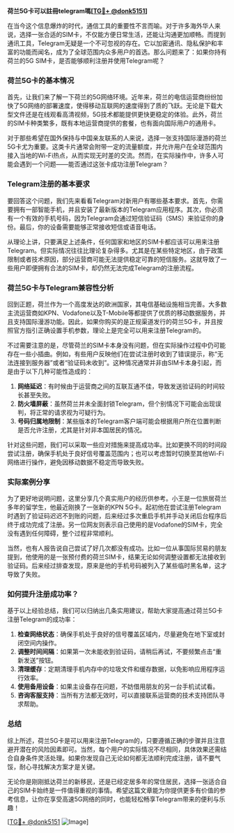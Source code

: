 **荷兰5G卡可以註冊telegram嗎[[TG💪+ @donk5151](https://t.me/s/donk5151)]**

在当今这个信息爆炸的时代，通信工具的重要性不言而喻。对于许多海外华人来说，选择一张合适的SIM卡，不仅能方便日常生活，还能让沟通更加顺畅。而提到通讯工具，Telegram无疑是一个不可忽视的存在。它以加密通讯、隐私保护和丰富的功能而闻名，成为了全球范围内众多用户的首选。那么问题来了：如果你持有荷兰的5G SIM卡，是否能够顺利注册并使用Telegram呢？

### 荷兰5G卡的基本情况

首先，让我们来了解一下荷兰的5G网络环境。近年来，荷兰的电信运营商纷纷加快了5G网络的部署速度，使得移动互联网的速度得到了质的飞跃。无论是下载大型文件还是在线观看高清视频，5G技术都能提供更快更稳定的体验。此外，荷兰的SIM卡种类繁多，既有本地运营商提供的套餐，也有面向国际用户的通用卡。

对于那些希望在国外保持与中国亲友联系的人来说，选择一张支持国际漫游的荷兰5G卡尤为重要。这类卡片通常会附带一定的流量额度，并允许用户在全球范围内接入当地的Wi-Fi热点，从而实现无时差的交流。然而，在实际操作中，许多人可能会遇到一个问题——能否通过这张卡成功注册Telegram？

### Telegram注册的基本要求

要回答这个问题，我们先来看看Telegram对新用户有哪些基本要求。首先，你需要拥有一部智能手机，并且安装了最新版本的Telegram应用程序。其次，你必须有一个有效的手机号码，因为Telegram会通过短信验证码（SMS）来验证你的身份。最后，你的设备需要能够正常接收短信或语音电话。

从理论上讲，只要满足上述条件，任何国家和地区的SIM卡都应该可以用来注册Telegram。但实际情况往往比理论复杂得多。尤其是在某些特定地区，由于政策限制或者技术原因，部分运营商可能无法提供稳定可靠的短信服务。这就导致了一些用户即便拥有合法的SIM卡，却仍然无法完成Telegram的注册流程。

### 荷兰5G卡与Telegram兼容性分析

回到正题，荷兰作为一个高度发达的欧洲国家，其电信基础设施相当完善。大多数主流运营商如KPN、Vodafone以及T-Mobile等都提供了优质的移动数据服务，并且支持国际漫游功能。因此，如果你购买的是正规渠道发行的荷兰5G卡，并且按照官方指引正确设置手机参数，理论上是完全可以用来注册Telegram的。

不过需要注意的是，尽管荷兰的SIM卡本身没有问题，但在实际操作过程中仍可能存在一些小插曲。例如，有些用户反映他们在尝试注册时收到了错误提示，称“无法连接到服务器”或者“验证码未收到”。这种情况通常并非由SIM卡本身引起，而是由于以下几种可能性造成的：

1. **网络延迟**：有时候由于运营商之间的互联互通不佳，导致发送验证码的时间较长甚至失败。
2. **防火墙屏蔽**：虽然荷兰并未全面封锁Telegram，但个别情况下可能会出现误判，将正常的请求视为可疑行为。
3. **号码归属地限制**：某些版本的Telegram客户端可能会根据用户所在位置判断是否允许注册，尤其是针对非本国居民的情况。

针对这些问题，我们可以采取一些应对措施来提高成功率。比如更换不同的时间段尝试注册，确保手机处于良好信号覆盖范围内；也可以考虑暂时切换至其他Wi-Fi网络进行操作，避免因移动数据不稳定而导致失败。

### 实际案例分享

为了更好地说明问题，这里分享几个真实用户的经历供参考。小王是一位旅居荷兰多年的留学生，他最近刚换了一张新的KPN 5G卡。起初他在尝试注册Telegram时遇到了验证码迟迟不到账的问题，后来经过多次重启手机并手动关闭后台程序后终于成功完成了注册。另一位网友则表示自己使用的是Vodafone的SIM卡，完全没有遇到任何障碍，整个过程非常顺利。

当然，也有人报告说自己尝试了好几次都没有成功。比如一位从事国际贸易的朋友提到，他使用的是一张预付费的荷兰SIM卡，结果无论如何调整设置都无法接收到验证码。后来经过排查发现，原来是他的手机号码被列入了某些临时黑名单，这才导致了失败。

### 如何提升注册成功率？

基于以上经验总结，我们可以归纳出几条实用建议，帮助大家提高通过荷兰5G卡注册Telegram的成功率：

1. **检查网络状态**：确保手机处于良好的信号覆盖区域内，尽量避免在地下室或封闭空间内操作。
2. **调整时间间隔**：如果第一次未能收到验证码，请稍后再试，不要频繁点击“重新发送”按钮。
3. **清理缓存**：定期清理手机内存中的垃圾文件和缓存数据，以免影响应用程序运行效率。
4. **使用备用设备**：如果主设备存在问题，不妨借用朋友的另一台手机试试看。
5. **咨询客服支持**：当所有方法都无效时，可以直接联系运营商的技术支持团队寻求帮助。

### 总结

综上所述，荷兰5G卡是可以用来注册Telegram的，只要遵循正确的步骤并且注意避开潜在的风险因素即可。当然，每个用户的实际情况不尽相同，具体效果还需结合自身条件灵活处理。如果你发现自己无论如何都无法顺利完成注册，请不要气馁，耐心寻找解决方案才是关键。

无论你是刚刚抵达荷兰的新移民，还是已经定居多年的常住居民，选择一张适合自己的SIM卡始终是一件值得重视的事情。希望这篇文章能为你提供更多有价值的参考信息，让你在享受高速5G网络的同时，也能轻松畅享Telegram带来的便利与乐趣！

[[TG💪+ @donk5151](https://t.me/s/donk5151) ![Image](https://i.postimg.cc/rwNCRYN7/Snipaste-2025-04-30-17-27-05.png)]